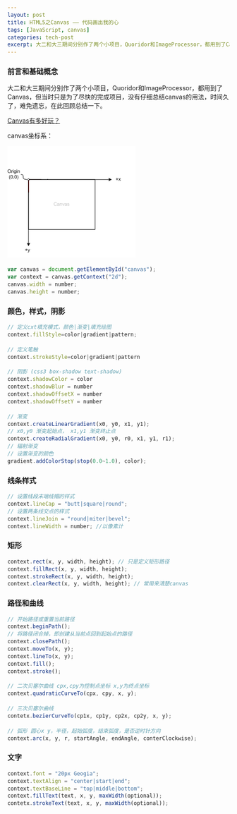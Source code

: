 ```yaml
---
layout: post
title: HTML5之Canvas —— 代码画出我的心
tags: [JavaScript, canvas]
categories: tech-post
excerpt: 大二和大三期间分别作了两个小项目，Quoridor和ImageProcessor，都用到了Canvas，但当时只是为了尽快的完成项目，没有仔细总结canvas的用法，时间久了，难免遗忘，在此回顾总结一下。
---
```


### 前言和基础概念
大二和大三期间分别作了两个小项目，Quoridor和ImageProcessor，都用到了Canvas，但当时只是为了尽快的完成项目，没有仔细总结canvas的用法，时间久了，难免遗忘，在此回顾总结一下。

[Canvas有多好玩？](http://warpprism.github.io/Advanced-WFE/Canvas_Clock/)

canvas坐标系：

![横向x纵向y](/imgs/tech_post/Coordcanvas.png)

~~~javascript
var canvas = document.getElementById("canvas");
var context = canvas.getContext("2d");
canvas.width = number;
canvas.height = number;
~~~

### 颜色，样式，阴影
~~~javascript
// 定义cxt填充模式，颜色|渐变|填充绘图
context.fillStyle=color|gradient|pattern;

// 定义笔触
context.strokeStyle=color|gradient|pattern

// 阴影 (css3 box-shadow text-shadow)
context.shadowColor = color
context.shadowBlur = number
context.shadowOffsetX = number
context.shadowOffsetY = number

// 渐变
context.createLinearGradient(x0, y0, x1, y1);
// x0,y0 渐变起始点， x1,y1 渐变终止点
context.createRadialGradient(x0, y0, r0, x1, y1, r1);
// 辐射渐变
// 设置渐变的颜色
gradient.addColorStop(stop(0.0~1.0), color);
~~~

### 线条样式

~~~javascript
// 设置线段末端线帽的样式
context.lineCap = "butt|square|round";
// 设置两条线交点的样式
context.lineJoin = "round|miter|bevel";
context.lineWidth = number; //以像素计
~~~

### 矩形

~~~javascript
context.rect(x, y, width, height); // 只是定义矩形路径
context.fillRect(x, y, width, height);
context.strokeRect(x, y, width, height);
context.clearRect(x, y, width, height); // 常用来清楚canvas
~~~

### 路径和曲线
~~~javascript
// 开始路径或重置当前路径
context.beginPath();
// 将路径闭合掉，即创建从当前点回到起始点的路径
context.closePath();
context.moveTo(x, y);
context.lineTo(x, y);
context.fill();
context.stroke();

// 二次贝塞尔曲线 cpx,cpy为控制点坐标 x,y为终点坐标
context.quadraticCurveTo(cpx, cpy, x, y);

// 三次贝塞尔曲线
contetx.bezierCurveTo(cp1x, cp1y, cp2x, cp2y, x, y);

// 弧形 圆心x y，半径，起始弧度，结束弧度，是否逆时针方向
context.arc(x, y, r, startAngle, endAngle, conterClockwise);
~~~

### 文字

~~~javascript
context.font = "20px Geogia";
context.textAlign = "center|start|end";
context.textBaseLine = "top|middle|bottom";
context.fillText(text, x, y, maxWidth(optional));
contetx.strokeText(text, x, y, maxWidth(optional));
~~~


